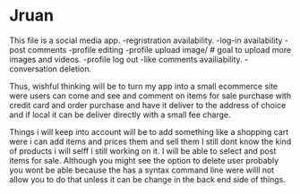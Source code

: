 # Jruan
This file is a social media app.
-regristration availability. 
-log-in availability
-post comments
-profile editing
-profile upload image/ # goal to upload more images and videos.
-profile log out
-like comments availiability. 
-conversation deletion.

Thus, wishful thinking will be to turn my app into a small ecommerce site were users can come and see and comment 
on items for sale purchase with credit card and order purchase and have it deliver to the address of choice and if local 
it can be deliver directly with a small fee charge.

Things i will keep into account will be to add something like a shopping cart were i can add items and prices them and sell them I still dont know the kind
of products i will selff i still working on it. I will be able to select and post items for sale.
Although you might see the option to delete user probably you wont be able because the has a syntax command line were willl not allow you to do that unless
it can be change in the back end side of things.
